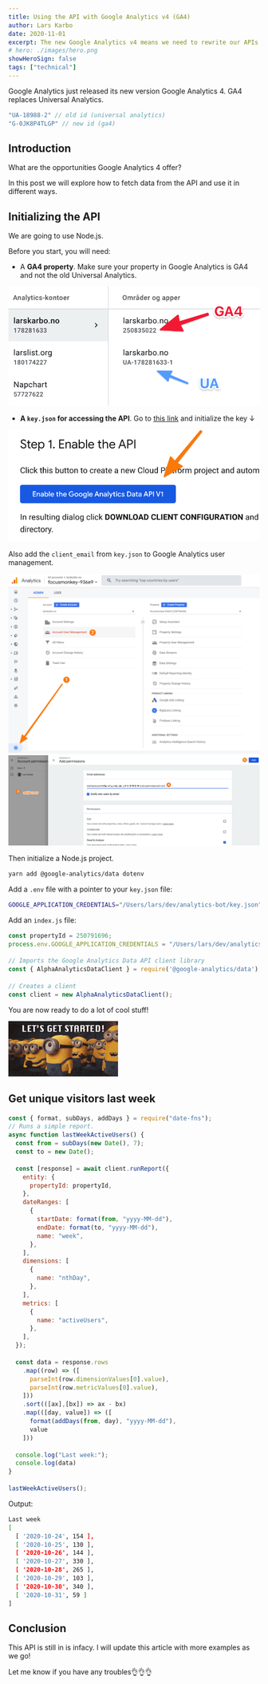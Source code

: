 ```yaml
---
title: Using the API with Google Analytics v4 (GA4)
author: Lars Karbo
date: 2020-11-01
excerpt: The new Google Analytics v4 means we need to rewrite our APIs. Here we take a look at how to fetch data.
# hero: ./images/hero.png
showHeroSign: false
tags: ["technical"]
---
```


Google Analytics just released its new version Google Analytics 4. GA4 replaces Universal Analytics.

```js
"UA-18988-2" // old id (universal analytics)
"G-0JK8P4TLGP" // new id (ga4)
```

## Introduction

What are the opportunities Google Analytics 4 offer?

In this post we will explore how to fetch data from the API and use it in different ways.


## Initializing the API

We are going to use Node.js.

Before you start, you will need:

* A **GA4 property**. Make sure your property in Google Analytics is GA4 and not the old Universal Analytics.

<img src='./images/property.png' alt='' small />


* **A `key.json` for accessing the API**. Go to [this link](https://developers.google.com/analytics/trusted-testing/analytics-data/quickstart-client-libraries) and initialize the key ↓
  
<img src='./images/2020-10-31-13-36-33.png' alt='' small />

Also add the `client_email` from `key.json` to Google Analytics user management.

<img src='./images/2020-10-31-11-17-56.png' alt='' />

<img src='./images/2020-10-31-11-19-24.png' alt='' />

Then initialize a Node.js project.

```bash
yarn add @google-analytics/data dotenv
```

Add a `.env` file with a pointer to your `key.json` file:

```bash
GOOGLE_APPLICATION_CREDENTIALS="/Users/lars/dev/analytics-bot/key.json"
```

Add an `index.js` file:

```js
const propertyId = 250791696;
process.env.GOOGLE_APPLICATION_CREDENTIALS = "/Users/lars/dev/analytics-bot-2/key.json"

// Imports the Google Analytics Data API client library
const { AlphaAnalyticsDataClient } = require('@google-analytics/data');

// Creates a client
const client = new AlphaAnalyticsDataClient();
```

You are now ready to do a lot of cool stuff!


<img src='./images/getstarted.gif' alt='' />

## Get unique visitors last week

```js
const { format, subDays, addDays } = require("date-fns");
// Runs a simple report.
async function lastWeekActiveUsers() {
  const from = subDays(new Date(), 7);
  const to = new Date();

  const [response] = await client.runReport({
    entity: {
      propertyId: propertyId,
    },
    dateRanges: [
      {
        startDate: format(from, "yyyy-MM-dd"),
        endDate: format(to, "yyyy-MM-dd"),
        name: "week",
      },
    ],
    dimensions: [
      {
        name: "nthDay",
      },
    ],
    metrics: [
      {
        name: "activeUsers",
      },
    ],
  });

  const data = response.rows
    .map((row) => ([
      parseInt(row.dimensionValues[0].value),
      parseInt(row.metricValues[0].value),
    ]))
    .sort(([ax],[bx]) => ax - bx)
    .map(([day, value]) => ([
      format(addDays(from, day), "yyyy-MM-dd"),
      value
    ]))

  console.log("Last week:");
  console.log(data)
}

lastWeekActiveUsers();
```

Output:

```bash
Last week
[
  [ '2020-10-24', 154 ],
  [ '2020-10-25', 130 ],
  [ '2020-10-26', 144 ],
  [ '2020-10-27', 330 ],
  [ '2020-10-28', 265 ],
  [ '2020-10-29', 103 ],
  [ '2020-10-30', 340 ],
  [ '2020-10-31', 59 ]
]
```

## Conclusion

This API is still in is infacy. I will update this article with more examples as we go!

Let me know if you have any troubles👌👌👌